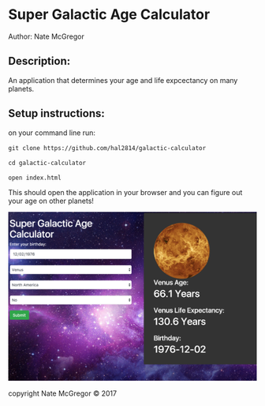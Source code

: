 Super Galactic Age Calculator
=============================

Author:
Nate McGregor

Description:
------------
An application that determines your age and life expcectancy on many planets.

Setup instructions:
-------------------

on your command line run:
```
git clone https://github.com/hal2814/galactic-calculator
```
```
cd galactic-calculator
```
```
open index.html
```
This should open the application in your browser and you can figure out your age on other planets!



![alt text](/img/screen.png)

copyright Nate McGregor © 2017
